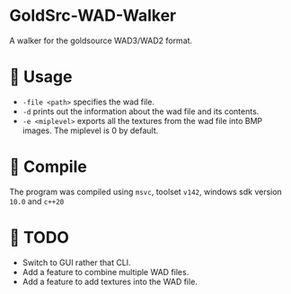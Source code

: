 # GoldSrc-WAD-Walker
A walker for the goldsource WAD3/WAD2 format.

# :wrench: Usage
- `-file <path>` specifies the wad file.
- `-d` prints out the information about the wad file and its contents.
- `-e <miplevel>` exports all the textures from the wad file into BMP images. The miplevel is 0 by default.

# :hammer: Compile
The program was compiled using `msvc`, toolset `v142`, windows sdk version `10.0` and `c++20`

# :pencil: TODO
- Switch to GUI rather that CLI.
- Add a feature to combine multiple WAD files.
- Add a feature to add textures into the WAD file.